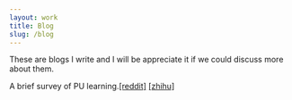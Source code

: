 ```yaml
---
layout: work
title: Blog
slug: /blog
---
```


These are blogs I write and I will be appreciate it if we could discuss more about them.
<br /> 

A brief survey of PU learning.[[reddit]](https://www.reddit.com/r/MachineLearning/comments/1d6b1z4/d_a_survey_of_pu_learning/) [[zhihu]](https://zhuanlan.zhihu.com/p/701230947)